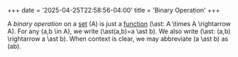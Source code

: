 +++
date = '2025-04-25T22:58:56-04:00'
title = 'Binary Operation'
+++

A _binary operation_ on a [set](/zettelkasten/definitions/set_theory/set)
\(A\) is just a [function](content/definitions/set_theory/function)
\(\ast: A \times A \rightarrow A\). For any \(a,b \in A\), we write
\(\ast(a,b)=a \ast b\). We also write \(\ast: (a,b) \rightarrow a \ast
b\). When context is clear, we may abbreviate \(a \ast b\) as \(ab\).
